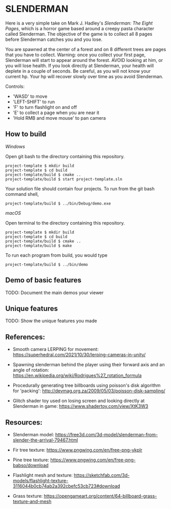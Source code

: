 # SLENDERMAN

Here is a very simple take on Mark J. Hadley's _Slenderman: The Eight Pages_, which is a horror game based around a creepy pasta character called Slenderman. The objective of the game is to collect all 8 pages before Slenderman catches you and you lose. 

You are spawned at the center of a forest and on 8 different trees are pages that you have to collect. Warning: once you collect your first page, Slenderman will start to appear around the forest. AVOID looking at him, or you will lose health. If you look directly at Slenderman, your health will deplete in a couple of seconds. Be careful, as you will not know your current hp. Your hp will recover slowly over time as you avoid Slenderman. 

Controls:
- 'WASD' to move
- 'LEFT-SHIFT' to run
- 'F' to turn flashlight on and off
- 'E' to collect a page when you are near it
- 'Hold RMB and move mouse' to pan camera

## How to build

*Windows*

Open git bash to the directory containing this repository.

```
project-template $ mkdir build
project-template $ cd build
project-template/build $ cmake ..
project-template/build $ start project-template.sln
```

Your solution file should contain four projects.
To run from the git bash command shell, 

```
project-template/build $ ../bin/Debug/demo.exe
```

*macOS*

Open terminal to the directory containing this repository.

```
project-template $ mkdir build
project-template $ cd build
project-template/build $ cmake ..
project-template/build $ make
```

To run each program from build, you would type

```
project-template/build $ ../bin/demo
```


## Demo of basic features

TODO: Document the main demos your viewer 

## Unique features 

TODO: Show the unique features you made

## References:
- Smooth camera LERPING for movement: https://superhedral.com/2021/10/30/lerping-cameras-in-unity/

- Spawning slenderman behind the player using their forward axis and an angle of rotation: https://en.wikipedia.org/wiki/Rodrigues%27_rotation_formula

- Procedurally generating tree billboards using poisson's disk algorithm for 'packing': http://devmag.org.za/2009/05/03/poisson-disk-sampling/

- Glitch shader toy used on losing screen and looking directly at Slenderman in game: https://www.shadertoy.com/view/XtK3W3

## Resources:
- Slenderman model: https://free3d.com/3d-model/slenderman-from-slender-the-arrival-79467.html

- Fir tree texture: https://www.pngwing.com/en/free-png-ykplr

- Pine tree texture: https://www.pngwing.com/en/free-png-babso/download

- Flashlight mesh and texture: https://sketchfab.com/3d-models/flashlight-texture-3116044b0cb74ab2a392cbefc53cb723#download

- Grass texture: https://opengameart.org/content/64-billboard-grass-texture-and-mesh




